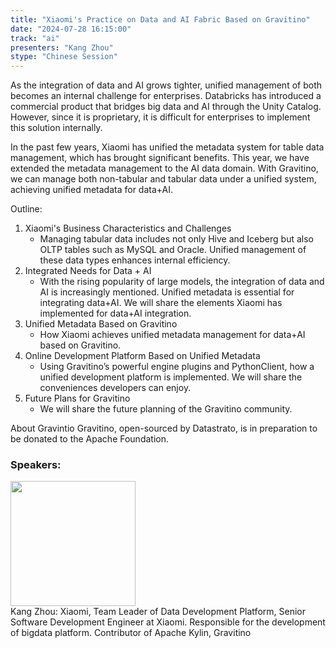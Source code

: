 ```yaml
---
title: "Xiaomi's Practice on Data and AI Fabric Based on Gravitino"
date: "2024-07-28 16:15:00" 
track: "ai"
presenters: "Kang Zhou"
stype: "Chinese Session"
---
```

As the integration of data and AI grows tighter, unified management of both becomes an internal challenge for enterprises. Databricks has introduced a commercial product that bridges big data and AI through the Unity Catalog. However, since it is proprietary, it is difficult for enterprises to implement this solution internally.

In the past few years, Xiaomi has unified the metadata system for table data management, which has brought significant benefits. This year, we have extended the metadata management to the AI data domain. With Gravitino, we can manage both non-tabular and tabular data under a unified system, achieving unified metadata for data+AI.

Outline:
1) Xiaomi's Business Characteristics and Challenges
   - Managing tabular data includes not only Hive and Iceberg but also OLTP tables such as MySQL and Oracle. Unified management of these data types enhances internal efficiency.
2) Integrated Needs for Data + AI
   - With the rising popularity of large models, the integration of data and AI is increasingly mentioned. Unified metadata is essential for integrating data+AI. We will share the elements Xiaomi has implemented for data+AI integration.
3) Unified Metadata Based on Gravitino
   - How Xiaomi achieves unified metadata management for data+AI based on Gravitino.
4) Online Development Platform Based on Unified Metadata
   - Using Gravitino’s powerful engine plugins and PythonClient, how a unified development platform is implemented. We will share the conveniences developers can enjoy.
5) Future Plans for Gravitino
   - We will share the future planning of the Gravitino community.

About Gravintio
Gravitino, open-sourced by Datastrato, is in preparation to be donated to the Apache Foundation.

 ### Speakers: 
 <img src="https://sessionize.com/image/5457-400o400o1-RnEdpMbNv8e9joNAUHpEwW.jpg" width="200" /><br>Kang Zhou: Xiaomi, Team Leader of Data Development Platform, Senior Software Development Engineer at Xiaomi. Responsible for the development of bigdata platform.
Contributor of Apache Kylin, Gravitino
 <br><br>